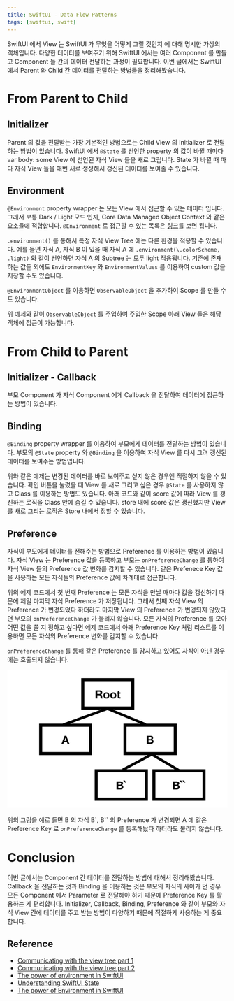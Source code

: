 ```yaml
---
title: SwiftUI - Data Flow Patterns
tags: [swiftui, swift]
---
```


SwiftUI 에서 View 는 SwiftUI 가 무엇을 어떻게 그릴 것인지 에 대해 명시한 가상의 객체입니다.
다양한 데이터를 보여주기 위해 SwiftUI 에서는 여러 Component 를 만들고 Component 들 간의 데이터 전달하는 과정이 필요합니다.
이번 글에서는 SwiftUI 에서 Parent 와 Child 간 데이터를 전달하는 방법들을 정리해봤습니다.

<!--truncate-->

# From Parent to Child

## Initializer

Parent 의 값을 전달받는 가장 기본적인 방법으로는 Child View 의 Initializer 로 전달하는 방법이 있습니다.
SwiftUI 에서 `@State` 를 선언한 property 의 값이 바뀔 때마다 var body: some View 에 선언된 자식 View 들을 새로 그립니다.
State 가 바뀔 때 마다 자식 View 들을 매번 새로 생성해서 갱신된 데이터를 보여줄 수 있습니다.

<!-- {% gist 555422910a3eed7858c97ee513af38df from_parent_to_child_initializer.swift %} -->

## Environment

`@Environment` property wrapper 는 모든 View 에서 접근할 수 있는 데이터 입니다.
그래서 보통 Dark / Light 모드 인지, Core Data Managed Object Context 와 같은 요소들에 적합합니다.
`@Environment` 로 접근할 수 있는 목록은 [링크](https://developer.apple.com/documentation/swiftui/environmentvalues)를 보면 됩니다.

`.environment()` 를 통해서 특정 자식 View Tree 에는 다른 환경을 적용할 수 있습니다.
예를 들면 자식 A, 자식 B 이 있을 때 자식 A 에 `.environment(\.colorScheme, .light)` 와 같이 선언하면 자식 A 의 Subtree 는 모두 light 적용됩니다.
기존에 존재하는 값들 외에도 `EnvironmentKey` 와 `EnvironmentValues` 를 이용하여 custom 값을 저장할 수도 있습니다.
<!-- {% gist 555422910a3eed7858c97ee513af38df from_parent_to_child_environment_custom_key.swift %} -->

`@EnvironmentObject` 를 이용하면 `ObservableObject` 을 추가하여 Scope 를 만들 수도 있습니다.
<!-- {% gist 555422910a3eed7858c97ee513af38df from_parent_to_child_environment_object.swift %} -->

위 예제와 같이 `ObservableObject` 를 주입하여 주입한 Scope 아래 View 들은 해당 객체에 접근이 가능합니다.

# From Child to Parent

## Initializer - Callback

부모 Component 가 자식 Component 에게 Callback 을 전달하여 데이터에 접근하는 방법이 있습니다.

<!-- {% gist 555422910a3eed7858c97ee513af38df from_child_to_parent_callback.swift %} -->

## Binding

`@Binding` property wrapper 를 이용하여 부모에게 데이터를 전달하는 방법이 있습니다.
부모의 `@State` property 와 `@Binding` 을 이용하여 자식 View 를 다시 그려 갱신된 데이터를 보여주는 방법입니다.
<!-- {% gist 555422910a3eed7858c97ee513af38df from_child_to_parent_binding.swift %} -->

위와 같은 예제는 변경된 데이터를 바로 보여주고 싶지 않은 경우엔 적절하지 않을 수 있습니다.
확인 버튼을 눌렀을 때 View 를 새로 그리고 싶은 경우 `@State` 를 사용하지 않고 Class 를 이용하는 방법도 있습니다.
아래 코드와 같이 score 값에 따라 View 를 갱신하는 로직을 Class 안에 숨길 수 있습니다.
store 내에 score 값은 갱신했지만 View 를 새로 그리는 로직은 Store 내에서 정할 수 있습니다.

<!-- {% gist 555422910a3eed7858c97ee513af38df from_child_to_parent_binding_using_class.swift %} -->

## Preference

자식이 부모에게 데이터를 전해주는 방법으로 Preference 를 이용하는 방법이 있습니다.
자식 View 는 Preference 값을 등록하고 부모는 `onPreferenceChange` 를 통하여 자식 View 들의 Preference 값 변화를 감지할 수 있습니다.
같은 Prefenece Key 값을 사용하는 모든 자식들의 Preference 값에 차례대로 접근합니다.

<!-- {% gist 555422910a3eed7858c97ee513af38df from_child_to_parent_custom_preference.swift %} -->
위의 예제 코드에서 첫 번째 Preference 는 모든 자식을 만날 때마다 값을 갱신하기 때문에 제일 마지막 자식 Preference 가 저장됩니다.
그래서 첫째 자식 View 의 Preference 가 변경되었다 하더라도 마지막 View 의 Preference 가 변경되지 않았다면 부모의 `onPreferenceChange` 가 불리지 않습니다.
모든 자식의 Preference 를 모아 어떤 값을 쓸 지 정하고 싶다면 예제 코드에서 아래 Preference Key 처럼 리스트를 이용하면 모든 자식의 Preference 변화를 감지할 수 있습니다.

`onPreferenceChange` 를 통해 같은 Preference 를 감지하고 있어도 자식이 아닌 경우에는 호출되지 않습니다.

![Preference Propagation Example](./from-child-to-parent-preference-example.png)

위의 그림을 예로 들면 B 의 자식 B\`, B\`\` 의 Preference 가 변경되면 A 에 같은 Preference Key 로 `onPreferenceChange` 를 등록해놨다 하더라도 불리지 않습니다.

# Conclusion

이번 글에서는 Component 간 데이터를 전달하는 방법에 대해서 정리해봤습니다.
Callback 을 전달하는 것과 Binding 을 이용하는 것은 부모의 자식의 사이가 먼 경우
모든 Component 에서 Parameter 로 전달해야 하기 때문에 Preference Key 를 활용하는 게 편리합니다.
Initializer, Callback, Binding, Preference 와 같이
부모와 자식 View 간에 데이터를 주고 받는 방법이 다양하기 때문에 적절하게 사용하는 게 중요합니다.

## Reference

- [Communicating with the view tree part 1](https://swiftui-lab.com/communicating-with-the-view-tree-part-1/)
- [Communicating with the view tree part 2](https://swiftui-lab.com/communicating-with-the-view-tree-part-2/)
- [The power of environment in SwiftUI](https://swiftwithmajid.com/2019/08/21/the-power-of-environment-in-swiftui/)
- [Understanding SwiftUI State](https://medium.com/flawless-app-stories/swiftui-understanding-state-8afa23fd9f1f)
- [The power of Environment in SwiftUI](https://swiftwithmajid.com/2019/08/21/the-power-of-environment-in-swiftui/)

